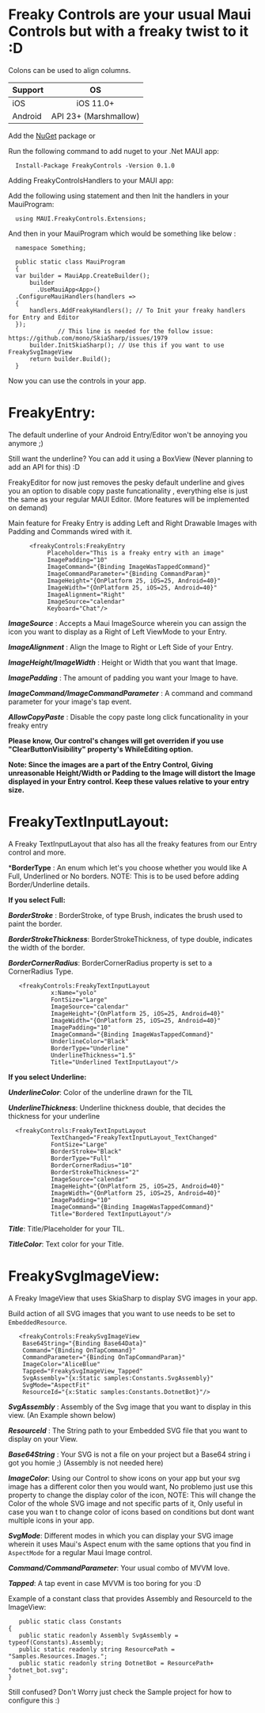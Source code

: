 # Freaky Controls are your usual Maui Controls but with a freaky twist to it :D

Colons can be used to align columns.

| Support       | OS            |
| ------------- |:-------------:|
| iOS             | iOS 11.0+ |
| Android    | API 23+ (Marshmallow)    | 



Add the [NuGet](https://www.nuget.org/packages/FreakyControls) package or 

Run the following command to add nuget to your .Net MAUI app:

      Install-Package FreakyControls -Version 0.1.0

Adding FreakyControlsHandlers to your MAUI app:

Add the following using statement and then Init the handlers in your MauiProgram: 

      using MAUI.FreakyControls.Extensions;
      
And then in your MauiProgram which would be something like below :       
      
      namespace Something;
      
      public static class MauiProgram
      {     
      var builder = MauiApp.CreateBuilder();
		  builder
			.UseMauiApp<App>()
      .ConfigureMauiHandlers(handlers =>
      {
          handlers.AddFreakyHandlers(); // To Init your freaky handlers for Entry and Editor
      });
                  // This line is needed for the follow issue: https://github.com/mono/SkiaSharp/issues/1979
		  builder.InitSkiaSharp(); // Use this if you want to use FreakySvgImageView 
		  return builder.Build();
      }   
      
Now you can use the controls in your app.
 
# FreakyEntry: 

The default underline of your Android Entry/Editor won't be annoying you anymore ;) 

Still want the underline? You can add it using a BoxView (Never planning to add an API for this) :D

FreakyEditor for now just removes the pesky default underline and gives you an option to disable copy paste funcationality , everything else is just the same as your regular MAUI Editor. (More features will be implemented on demand)

Main feature for Freaky Entry is adding Left and Right Drawable Images with Padding and Commands wired with it.
      
          <freakyControls:FreakyEntry
               Placeholder="This is a freaky entry with an image"
               ImagePadding="10" 
               ImageCommand="{Binding ImageWasTappedCommand}"
               ImageCommandParameter="{Binding CommandParam}"
               ImageHeight="{OnPlatform 25, iOS=25, Android=40}"
               ImageWidth="{OnPlatform 25, iOS=25, Android=40}"
               ImageAlignment="Right"
               ImageSource="calendar"
               Keyboard="Chat"/>
               
 ***ImageSource*** : Accepts a Maui ImageSource wherein you can assign the icon you want to display as a Right of Left ViewMode to your Entry.
 
 ***ImageAlignment*** : Align the Image to Right or Left Side of your Entry.
 
 ***ImageHeight/ImageWidth*** : Height or Width that you want that Image. 
 
 ***ImagePadding*** : The amount of padding you want your Image to have.
 
 ***ImageCommand/ImageCommandParameter*** : A command and command parameter for your image's tap event.
 
 ***AllowCopyPaste*** : Disable the copy paste long click funcationality in your freaky entry 
 
 **Please know, Our control's changes will get overriden if you use "ClearButtonVisibility" property's WhileEditing option.**
 
**Note: Since the images are a part of the Entry Control, Giving unreasonable Height/Width or Padding to the Image will distort the Image displayed in your Entry control. Keep these values relative to your entry size.**


 # FreakyTextInputLayout:
 
 A Freaky TextInputLayout that also has all the freaky features from our Entry control and more.
 
 ***BorderType** : An enum which let's you choose whether you would like A Full, Underlined or No borders. NOTE: This is to be used before adding Border/Underline details.
 
 **If you select Full:**
 
 ***BorderStroke*** : BorderStroke, of type Brush, indicates the brush used to paint the border.

 ***BorderStrokeThickness***: BorderStrokeThickness, of type double, indicates the width of the border.

 ***BorderCornerRadius***: BorderCornerRadius property is set to a CornerRadius Type.
 
       <freakyControls:FreakyTextInputLayout
                x:Name="yolo"
                FontSize="Large"
                ImageSource="calendar"
                ImageHeight="{OnPlatform 25, iOS=25, Android=40}"
                ImageWidth="{OnPlatform 25, iOS=25, Android=40}"
                ImagePadding="10"
                ImageCommand="{Binding ImageWasTappedCommand}"
                UnderlineColor="Black"
                BorderType="Underline"
                UnderlineThickness="1.5"
                Title="Underlined TextInputLayout"/>
 
 
 **If you select Underline:**
 
 ***UnderlineColor***: Color of the underline drawn for the TIL
 
 ***UnderlineThickness***: Underline thickness double, that decides the thickness for your underline 
 
 
      <freakyControls:FreakyTextInputLayout
                TextChanged="FreakyTextInputLayout_TextChanged"
                FontSize="Large"
                BorderStroke="Black"
                BorderType="Full"
                BorderCornerRadius="10"
                BorderStrokeThickness="2"
                ImageSource="calendar"
                ImageHeight="{OnPlatform 25, iOS=25, Android=40}"
                ImageWidth="{OnPlatform 25, iOS=25, Android=40}"
                ImagePadding="10"
                ImageCommand="{Binding ImageWasTappedCommand}"
                Title="Bordered TextInputLayout"/>
		
		
 
 ***Title***: Title/Placeholder for your TIL.
 
 ***TitleColor***: Text color for your Title.
 
 
 
 # FreakySvgImageView: 
 
 A Freaky ImageView that uses SkiaSharp to display SVG images in your app.
 
 Build action of all SVG images that you want to use needs to be set to `EmbeddedResource`.
 
  
       <freakyControls:FreakySvgImageView
		Base64String="{Binding Base64Data}"
		Command="{Binding OnTapCommand}"
		CommandParameter="{Binding OnTapCommandParam}"
		ImageColor="AliceBlue"
		Tapped="FreakySvgImageView_Tapped"
		SvgAssembly="{x:Static samples:Constants.SvgAssembly}"
		SvgMode="AspectFit"
		ResourceId="{x:Static samples:Constants.DotnetBot}"/>
		
 
  ***SvgAssembly*** : Assembly of the Svg image that you want to display in this view. (An Example shown below)
  
  ***ResourceId*** : The String path to your Embedded SVG file that you want to display on your View.
  
  ***Base64String*** : Your SVG is not a file on your project but a Base64 string i got you homie ;) (Assembly is not needed here)
  
  ***ImageColor***: Using our Control to show icons on your app but your svg image has a different color then you would want, No problemo just use this property to change the display color of the icon, NOTE: This will change the Color of the whole SVG image and not specific parts of it, Only useful in case you wan t to change color of icons based on conditions but dont want multiple icons in your app.
  
  ***SvgMode***: Different modes in which you can display your SVG image wherein it uses Maui's Aspect enum with the same options that you find in `AspectMode` for a regular Maui Image control. 
  
  ***Command/CommandParameter***: Your usual combo of MVVM love.
  
  ***Tapped***: A tap event in case MVVM is too boring for you :D
  
  
  Example of a constant class that provides Assembly and ResourceId to the ImageView:
  
       public static class Constants
	{
	   public static readonly Assembly SvgAssembly = typeof(Constants).Assembly;
	   public static readonly string ResourcePath = "Samples.Resources.Images.";
	   public static readonly string DotnetBot = ResourcePath+ "dotnet_bot.svg";
	}
	
Still confused? Don't Worry just check the Sample project for how to configure this :) 
  
  
 
 
 
 
 
